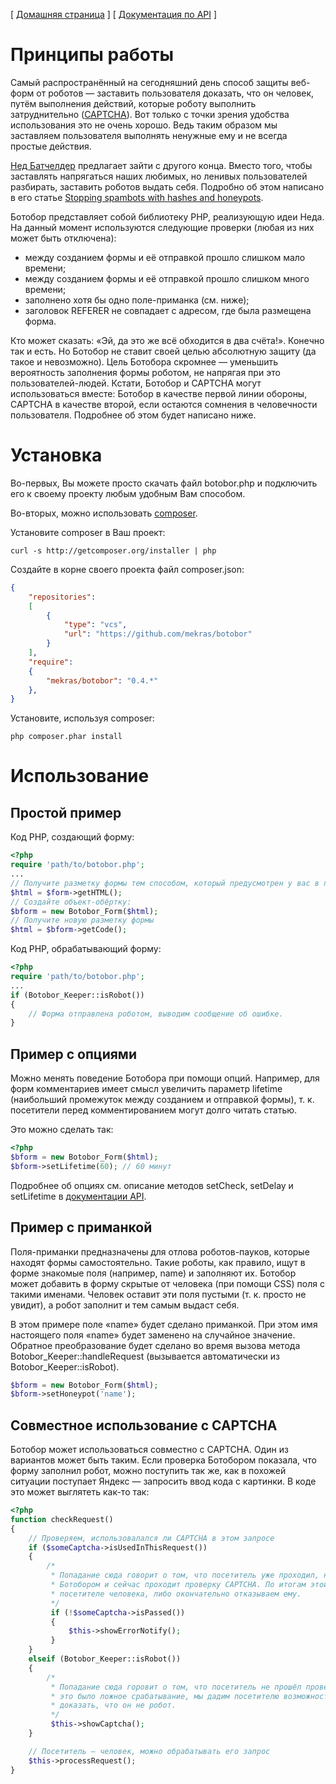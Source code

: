 [ [Домашняя страница](http://mekras.github.com/botobor/) ] [ [Документация по API](http://mekras.github.com/botobor/api/) ]

Принципы работы
===============

Самый распространённый на сегодняшний день способ защиты веб-форм от роботов — заставить
пользователя доказать, что он человек, путём выполнения действий, которые роботу выполнить
затруднительно ([CAPTCHA](http://ru.wikipedia.org/wiki/CAPTCHA)). Вот только с точки зрения
удобства использования это не очень хорошо. Ведь таким образом мы заставляем пользователя выполнять
ненужные ему и не всегда простые действия.

[Нед Батчелдер](http://nedbatchelder.com/site/aboutned.html) предлагает зайти с другого конца.
Вместо того, чтобы заставлять напрягаться наших любимых, но ленивых пользователей разбирать,
заставить роботов выдать себя. Подробно об этом написано в его статье
[Stopping spambots with hashes and honeypots](http://nedbatchelder.com/text/stopbots.html).

Ботобор представляет собой библиотеку PHP, реализующую идеи Неда. На данный момент используются
следующие проверки (любая из них может быть отключена):

* между созданием формы и её отправкой прошло слишком мало времени;
* между созданием формы и её отправкой прошло слишком много времени;
* заполнено хотя бы одно поле-приманка (см. ниже);
* заголовок REFERER не совпадает с адресом, где была размещена форма.

Кто может сказать: «Эй, да это же всё обходится в два счёта!». Конечно так и есть. Но Ботобор не
ставит своей целью абсолютную защиту (да такое и невозможно). Цель Ботобора скромнее — уменьшить
вероятность заполнения формы роботом, не напрягая при это пользователей-людей. Кстати, Ботобор и
CAPTCHA могут использоваться вместе: Ботобор в качестве первой линии обороны, CAPTCHA в качестве
второй, если остаются сомнения в человечности пользователя. Подробнее об этом будет написано ниже.

Установка
=========

Во-первых, Вы можете просто скачать файл botobor.php и подключить его к своему проекту любым
удобным Вам способом.

Во-вторых, можно использовать [composer](http://getcomposer.org/).

Установите composer в Ваш проект:

    curl -s http://getcomposer.org/installer | php

Создайте в корне своего проекта файл composer.json:

```json
{
    "repositories":
    [
        {
            "type": "vcs",
            "url": "https://github.com/mekras/botobor"
        }
    ],
    "require":
    {
        "mekras/botobor": "0.4.*"
    },
}
```

Установите, используя composer:

    php composer.phar install

Использование
=============

Простой пример
--------------

Код PHP, создающий форму:

```php
<?php
require 'path/to/botobor.php';
...
// Получите разметку формы тем способом, который предусмотрен у вас в проекте, например:
$html = $form->getHTML();
// Создайте объект-обёртку:
$bform = new Botobor_Form($html);
// Получите новую разметку формы
$html = $bform->getCode();
```

Код PHP, обрабатывающий форму:

```php
<?php
require 'path/to/botobor.php';
...
if (Botobor_Keeper::isRobot())
{
    // Форма отправлена роботом, выводим сообщение об ошибке.
}
```

Пример с опциями
----------------

Можно менять поведение Ботобора при помощи опций. Например, для форм комментариев имеет смысл
увеличить параметр lifetime (наибольший промежуток между созданием и отправкой формы), т. к.
посетители перед комментированием могут долго читать статью.

Это можно сделать так:

```php
<?php
$bform = new Botobor_Form($html);
$bform->setLifetime(60); // 60 минут
```

Подробнее об опциях см. описание методов setCheck, setDelay и setLifetime в
[документации API](http://mekras.github.com/botobor/api/).

Пример с приманкой
------------------

Поля-приманки предназначены для отлова роботов-пауков, которые находят формы самостоятельно.
Такие роботы, как правило, ищут в форме знакомые поля (например, name) и заполняют их. Ботобор
может добавить в форму скрытые от человека (при помощи CSS) поля с такими именами. Человек
оставит эти поля пустыми (т. к. просто не увидит), а робот заполнит и тем самым выдаст себя.

В этом примере поле «name» будет сделано приманкой. При этом имя настоящего поля «name» будет
заменено на случайное значение. Обратное преобразование будет сделано во время вызова
метода Botobor_Keeper::handleRequest (вызывается автоматически из Botobor_Keeper::isRobot).

```php
$bform = new Botobor_Form($html);
$bform->setHoneypot('name');
```

Совместное использование с CAPTCHA
----------------------------------

Ботобор может использоваться совместно с CAPTCHA. Один из вариантов может быть таким. Если проверка
Ботобором показала, что форму заполнил робот, можно поступить так же, как в похожей ситуации
поступает Яндекс — запросить ввод кода с картинки. В коде это может выглятеть как-то так:

```php
<?php
function checkRequest()
{
    // Проверяем, использовалался ли CAPTCHA в этом запросе
    if ($someCaptcha->isUsedInThisRequest())
    {
        /*
         * Попадание сюда говорит о том, что посетитель уже проходил, но не прошёл проверку
         * Ботобором и сейчас проходит проверку CAPTCHA. По итогам этой проверки мы либо признаём в
         * посетителе человека, либо окончательно отказываем ему.
         */
         if (!$someCaptcha->isPassed())
         {
             $this->showErrorNotify();
         }
    }
    elseif (Botobor_Keeper::isRobot())
    {
        /*
         * Попадание сюда горовит о том, что посетитель не прошёл проверку Ботобором. На случай если
         * это было ложное срабатывание, мы дадим посетителю возможность пройти CAPTCHA, чтобы
         * доказать, что он не робот.
         */
         $this->showCaptcha();
    }

    // Посетитель — человек, можно обрабатывать его запрос
    $this->processRequest();
}
```
